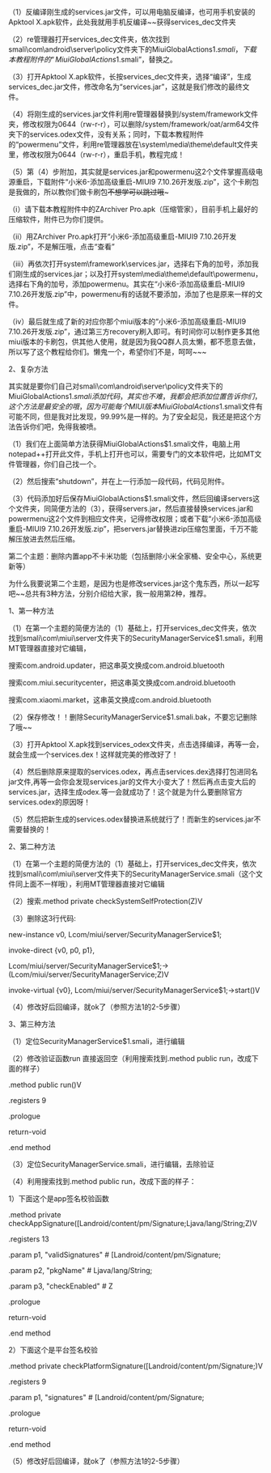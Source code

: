 
（1）反编译刚生成的services.jar文件，可以用电脑反编译，也可用手机安装的Apktool X.apk软件，此处我就用手机反编译~~获得services_dec文件夹

（2）re管理器打开services_dec文件夹，依次找到smali\com\android\server\policy文件夹下的MiuiGlobalActions$1.smali，下载本教程附件的“MiuiGlobalActions$1.smali”，替换之。

（3）打开Apktool X.apk软件，长按services_dec文件夹，选择“编译”，生成services_dec.jar文件，修改命名为“services.jar”，这就是我们修改的最终文件。

（4）将刚生成的services.jar文件利用re管理器替换到/system/framework文件夹，修改权限为0644（rw-r-r），可以删除/system/framework/oat/arm64文件夹下的services.odex文件，没有关系；同时，下载本教程附件的“powermenu”文件，利用re管理器放在\system\media\theme\default文件夹里，修改权限为0644（rw-r-r），重启手机，教程完成！

（5）第（4）步附加，其实就是services.jar和powermenu这2个文件掌握高级电源重启，下载附件“小米6-添加高级重启-MIUI9 7.10.26开发版.zip”，这个卡刷包是我做的，所以教你们做卡刷包~~不想学可以跳过哦~~~

（ⅰ）请下载本教程附件中的ZArchiver Pro.apk（压缩管家），目前手机上最好的压缩软件，附件已为你们提供。

（ⅱ）用ZArchiver Pro.apk打开“小米6-添加高级重启-MIUI9 7.10.26开发版.zip”，不是解压哦，点击“查看”

（ⅲ）再依次打开system\framework\services.jar，选择右下角的加号，添加我们刚生成的services.jar；以及打开system\media\theme\default\powermenu，选择右下角的加号，添加powermenu。其实在“小米6-添加高级重启-MIUI9 7.10.26开发版.zip”中，powermenu有的话就不要添加，添加了也是原来一样的文件。

（ⅳ）最后就生成了新的对应你那个miui版本的“小米6-添加高级重启-MIUI9 7.10.26开发版.zip”，通过第三方recovery刷入即可。有时间你可以制作更多其他miui版本的卡刷包，供其他人使用，就是因为我QQ群人员太懒，都不愿意去做，所以写了这个教程给你们。懒鬼一个，希望你们不是，呵呵~~~

2、复杂方法

其实就是要你们自己对smali\com\android\server\policy文件夹下的MiuiGlobalActions$1.smali添加代码，其实也不难，我都会把添加位置告诉你们，这个方法是最安全的哦，因为可能每个MIUI版本MiuiGlobalActions$1.smali文件有可能不同，但是我对比发现，99.99%是一样的。为了安全起见，我还是把这个方法告诉你们吧，免得我被喷。

（1）我们在上面简单方法获得MiuiGlobalActions$1.smali文件，电脑上用notepad++打开此文件，手机上打开也可以，需要专门的文本软件吧，比如MT文件管理器，你们自己找一个。

（2）然后搜索“shutdown”，并在上一行添加一段代码，代码见附件。

（3）代码添加好后保存MiuiGlobalActions$1.smali文件，然后回编译servers这个文件夹，同简便方法的（3），获得servers.jar，然后直接替换services.jar和powermenu这2个文件到相应文件夹，记得修改权限；或者下载“小米6-添加高级重启-MIUI9 7.10.26开发版.zip”，把servers.jar替换进zip压缩包里面，千万不能解压放进去然后压缩。

第二个主题：删除内置app不卡米功能（包括删除小米全家桶、安全中心，系统更新等）

为什么我要说第二个主题，是因为也是修改services.jar这个鬼东西，所以一起写吧~~总共有3种方法，分别介绍给大家，我一般用第2种，推荐。

1、第一种方法

（1）在第一个主题的简便方法的（1）基础上，打开services_dec文件夹，依次找到smali\com\miui\server文件夹下的SecurityManagerService$1.smali，利用MT管理器直接对它编辑，

搜索com.android.updater，把这串英文换成com.android.bluetooth

搜索com.miui.securitycenter，把这串英文换成com.android.bluetooth

搜索com.xiaomi.market，这串英文换成com.android.bluetooth

（2）保存修改！！删除SecurityManagerService$1.smali.bak，不要忘记删除了哦~~

（3）打开Apktool X.apk找到services_odex文件夹，点击选择编译，再等一会，就会生成一个services.dex！这样就完美的修改好了！

（4）然后删除原来提取的services.odex，再点击services.dex选择打包进同名jar文件,再等一会你会发现services.jar的文件大小变大了！然后再点击变大后的services.jar，选择生成odex.等一会就成功了！这个就是为什么要删除官方services.odex的原因呀！

（5）然后把新生成的services.odex替换进系统就行了！而新生的services.jar不需要替换的！

2、第二种方法

（1）在第一个主题的简便方法的（1）基础上，打开services_dec文件夹，依次找到smali\com\miui\server文件夹下的SecurityManagerService.smali（这个文件同上面不一样哦），利用MT管理器直接对它编辑

（2）搜索.method private checkSystemSelfProtection(Z)V

（3）删除这3行代码:

new-instance v0, Lcom/miui/server/SecurityManagerService$1;

invoke-direct {v0, p0, p1},

Lcom/miui/server/SecurityManagerService$1;-><init>(Lcom/miui/server/SecurityManagerService;Z)V

invoke-virtual {v0}, Lcom/miui/server/SecurityManagerService$1;->start()V

（4）修改好后回编译，就ok了（参照方法1的2-5步骤）

3、第三种方法

（1）定位SecurityManagerService$1.smali，进行编辑

（2）修改验证函数run 直接返回空（利用搜索找到.method public run，改成下面的样子）

.method public run()V

.registers 9

.prologue

return-void

.end method

（3）定位SecurityManagerService.smali，进行编辑，去除验证

（4）利用搜索找到.method public run，改成下面的样子：

1）下面这个是app签名校验函数

.method private checkAppSignature([Landroid/content/pm/Signature;Ljava/lang/String;Z)V

.registers 13

.param p1, "validSignatures" # [Landroid/content/pm/Signature;

.param p2, "pkgName" # Ljava/lang/String;

.param p3, "checkEnabled" # Z

.prologue

return-void

.end method

2）下面这个是平台签名校验

.method private checkPlatformSignature([Landroid/content/pm/Signature;)V

.registers 9

.param p1, "signatures" # [Landroid/content/pm/Signature;

.prologue

return-void

.end method

（5）修改好后回编译，就ok了（参照方法1的2-5步骤）
